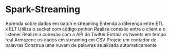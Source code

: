# Spark-Streaming

Aprenda sobre dados em batch e streaming
Entenda a diferença entre ETL x ELT
Utilize o socket com código python
Realize conexão entre o client e o listener
Realize a conexão com a API do Twitter
Extraia os tweets em tempo real
Armazene os dados em streaming em CSV
Projete um contador de palavras
Construa uma nuvem de palavras atualizada automaticamente
